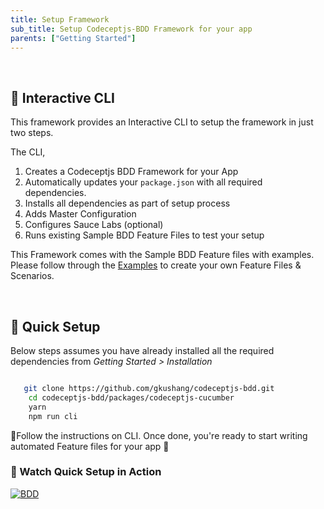 ```yaml
---
title: Setup Framework
sub_title: Setup Codeceptjs-BDD Framework for your app
parents: ["Getting Started"]
---
```

<br/>

## 🔳 Interactive CLI

This framework provides an Interactive CLI to setup the framework in just two steps. 

The CLI,
1. Creates a Codeceptjs BDD Framework for your App
2. Automatically updates your `package.json` with all required dependencies.
3. Installs all dependencies as part of setup process
4. Adds Master Configuration
5. Configures Sauce Labs (optional)
6. Runs existing Sample BDD Feature Files to test your setup

This Framework comes with the Sample BDD Feature files with examples. Please follow through the [Examples](https://github.com/gkushang/codeceptjs-bdd/tree/develop/packages/codeceptjs-cucumber/acceptance/features) to create your own Feature Files & Scenarios.

<br/>

## 🚀 Quick Setup

Below steps assumes you have already installed all the required dependencies from _Getting Started > Installation_

```bash

   git clone https://github.com/gkushang/codeceptjs-bdd.git
    cd codeceptjs-bdd/packages/codeceptjs-cucumber
    yarn
    npm run cli

```

💯Follow the instructions on CLI. Once done, you're ready to start writing automated Feature files for your app 🎉

### 🎥 Watch Quick Setup in Action

<a href='https://youtu.be/OGrn1ejyb-k' target='_blank'><img src='https://i.postimg.cc/DZ15ztxk/Screen-Shot-2020-01-20-at-2-53-19-PM.png' border='0' alt='BDD'/></a>

